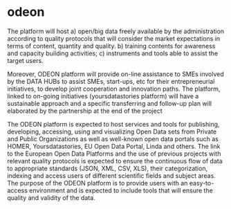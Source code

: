 # odeon

The platform will host 
a) open/big data freely available by the administration according to quality protocols that will consider the market expectations in terms of content, quantity and quality. 
b) training contents for awareness and capacity building activities; 
c) instruments and tools able to assist the target users. 

Moreover, ODEON platform will provide on-line assistance to SMEs involved by the DATA HUBs to assist SMEs, start-ups, etc for their entrepreneurial initiatives, to develop joint cooperation and innovation paths. The platform, linked to on-going initiatives
(yoursdatastories platform) will have a sustainable approach and a specific transferring and follow-up plan will elaborated by the partnership at the end of
the project

The ODEON platform is expected to host services and tools for publishing, developing, accessing, using and visualizing Open Data sets from Private and Public
Organizations as well as well-known open data portals such as HOMER, Yoursdatastories, EU Open Data Portal, Linda and others. The link to the European
Open Data Platforms and the use of previous projects with relevant quality protocols is expected to ensure the continuous flow of data to appropriate
standards (JSON, XML, CSV, XLS), their categorization, indexing and access users of different scientific fields and subject areas. The purpose of the ODEON platform is
to provide users with an easy-to-access environment and is expected to include tools that will ensure the quality and validity of the data.
